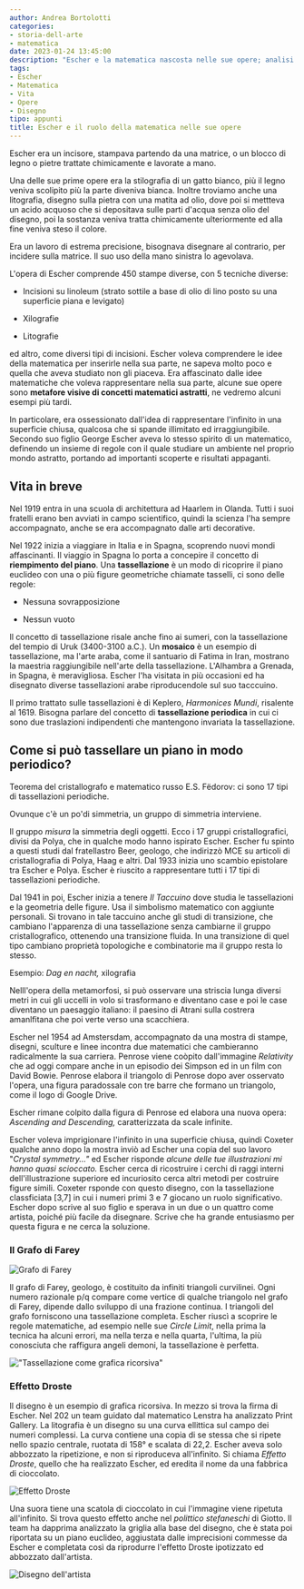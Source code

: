 ```yaml
---  
author: Andrea Bortolotti  
categories:
- storia-dell-arte
- matematica
date: 2023-01-24 13:45:00 
description: "Escher e la matematica nascosta nelle sue opere; analisi di tassellazioni e xilografie per scoprire grafica ricorsiva ed effetto Droste."  
tags:
- Escher
- Matematica
- Vita
- Opere
- Disegno
tipo: appunti  
title: Escher e il ruolo della matematica nelle sue opere
---  
```

Escher era un incisore, stampava partendo da una matrice, o un blocco di
legno o pietre trattate chimicamente e lavorate a mano.

Una delle sue prime opere era la stilografia di un gatto bianco, più il legno veniva scolipito più la parte diveniva bianca. Inoltre troviamo anche una litografia, disegno sulla pietra con una matita ad olio, dove poi si mettteva un acido acquoso che si depositava sulle parti d'acqua senza olio del disegno, poi la sostanza veniva tratta chimicamente ulteriormente ed alla fine veniva steso il colore.

Era un lavoro di estrema precisione, bisognava disegnare al contrario, per incidere sulla matrice. Il suo uso della mano sinistra lo agevolava.

L'opera di Escher comprende 450 stampe diverse, con 5 tecniche diverse:

-   Incisioni su linoleum (strato sottile a base di olio di lino posto su una superficie piana e levigato)

-   Xilografie

-   Litografie

ed altro, come diversi tipi di incisioni. Escher voleva comprendere le idee della matematica per inserirle nella sua parte, ne sapeva molto poco e quella che aveva studiato non gli piaceva. Era affascinato dalle idee matematiche che voleva rappresentare nella sua parte, alcune sue opere sono **metafore visive di concetti matematici astratti**, ne vedremo alcuni esempi più tardi.

In particolare, era ossessionato dall'idea di rappresentare l'infinito in una superficie chiusa, qualcosa che si  spande illimitato ed irraggiungibile. Secondo suo figlio George Escher aveva lo stesso spirito di un matematico, definendo un insieme di regole con il quale studiare un ambiente nel proprio mondo astratto, portando ad importanti scoperte e risultati appaganti.

## Vita in breve

Nel 1919 entra in una scuola di architettura ad Haarlem in Olanda. Tutti i suoi fratelli erano ben avviati in campo  scientifico, quindi la scienza l'ha sempre accompagnato, anche se era accompagnato dalle arti decorative. 

Nel 1922 inizia a viaggiare in Italia e in Spagna, scoprendo nuovi mondi affascinanti. Il viaggio in Spagna lo porta a concepire il concetto di **riempimento del piano**. Una **tassellazione** è un modo di ricoprire il piano euclideo con una o più figure geometriche chiamate tasselli, ci sono delle regole:

-   Nessuna sovrapposizione

-   Nessun vuoto

Il concetto di tassellazione risale anche fino ai sumeri, con la tassellazione del tempio di Uruk (3400-3100 a.C.). Un **mosaico** è un esempio di tassellazione, ma l'arte araba, come il santuario di Fatima in Iran, mostrano la maestria raggiungibile nell'arte della tassellazione. L'Alhambra a Grenada, in Spagna, è meravigliosa. Escher
l'ha visitata in più occasioni ed ha disegnato diverse tassellazioni arabe riproducendole sul suo tacccuino.

Il primo trattato sulle tassellazioni è di Keplero, *Harmonices Mundi*, risalente al 1619. Bisogna parlare del concetto di **tassellazione periodica** in cui ci sono due traslazioni indipendenti che mantengono invariata la tassellazione.

## Come si può tassellare un piano in modo periodico?

Teorema del cristallografo e matematico russo E.S. Fëdorov: ci sono 17 tipi di tassellazioni periodiche.

Ovunque c'è un po'di simmetria, un gruppo di simmetria interviene.

Il gruppo *misura* la simmetria degli oggetti. Ecco i 17 gruppi cristallografici, divisi da Polya, che in qualche modo hanno ispirato Escher. Escher fu spinto a questi studi dal fratellastro Beer, geologo, che indirizzò MCE su articoli di cristallografia di Polya, Haag e altri. Dal 1933 inizia uno scambio epistolare tra Escher e Polya. Escher è riuscito a rappresentare tutti i 17 tipi di tassellazioni periodiche.

Dal 1941 in poi, Escher inizia a tenere *Il Taccuino* dove studia le tassellazioni e la geometria delle figure. Usa il simbolismo matematico con aggiunte personali. Si trovano in tale taccuino anche gli studi di transizione, che cambiano l'apparenza di una tassellazione senza cambiarne il gruppo cristallografico, ottenendo una transizione fluida. In una transizione di quel tipo cambiano proprietà topologiche e combinatorie ma il gruppo resta lo stesso.

Esempio: *Dag en nacht,* xilografia

Nelll'opera della metamorfosi, si può osservare una striscia lunga diversi metri in cui gli uccelli in volo si trasformano e diventano case e poi le case diventano un paesaggio italiano: il paesino di Atrani sulla costrera amanlfitana che poi verte verso una scacchiera.

Escher nel 1954 ad Amstersdam, accompagnato da una mostra di stampe, disegni, sculture e linee incontra due matematici che cambieranno radicalmente la sua carriera. Penrose viene coòpito dall'immagine *Relativity* che ad oggi compare anche in un episodio dei Simpson ed in un film con David Bowie. Penrose elabora il triangolo di Penrose dopo aver osservato l'opera, una figura paradossale con tre barre che formano un triangolo, come il logo di Google Drive.

Escher rimane colpito dalla figura di Penrose ed elabora una nuova opera: *Ascending and Descending,* caratterizzata da scale infinite.

Escher voleva imprigionare l'infinito in una superficie chiusa, quindi Coxeter qualche anno dopo la mostra inviò ad Escher una copia del suo lavoro "*Crystal symmetry..."* ed Escher risponde *alcune delle tue illustrazioni mi hanno quasi scioccato.* Escher cerca di ricostruire i cerchi di raggi interni dell'illustrazione superiore ed incuriosito
cerca altri metodi per costruire figure simili. Coxeter rsponde con questo disegno, con la tassellazione classficiata \[3,7\] in cui i numeri primi 3 e 7 giocano un ruolo significativo. Escher dopo scrive al suo figlio e sperava in un due o un quattro come artista, poiché più facile da disegnare. Scrive che ha grande entusiasmo per questa figura e ne cerca la soluzione.

### Il Grafo di Farey

![Grafo di Farey](/scuola/storia-dell-arte/escher/image2.png "Grafo di Farey")

Il grafo di Farey, geologo, è costituito da infiniti triangoli curvilinei. Ogni numero razionale p/q compare come vertice di qualche triangolo nel grafo di Farey, dipende dallo sviluppo di una frazione continua. I triangoli del grafo forniscono una tassellazione completa. Escher riuscì a scoprire le regole matematiche, ad esempio nelle sue
*Circle Limit*, nella prima la tecnica ha alcuni errori, ma nella terza e nella quarta, l'ultima, la più conosciuta che raffigura angeli demoni, la tassellazione è perfetta.

!["Tassellazione come grafica ricorsiva"](/scuola/storia-dell-arte/escher/image3.png)

### Effetto Droste

Il disegno è un esempio di grafica ricorsiva. In mezzo si trova la firma di Escher. Nel 202 un team guidato dal matematico Lenstra ha analizzato Print Gallery. La litografia è un disegno su una curva ellittica sul campo dei numeri complessi. La curva contiene una copia di se stessa che si ripete nello spazio centrale, ruotata di 158° e scalata di 22,2. Escher aveva solo abbozzato la ripetizione, e non si riproduceva all'infinito. Si chiama *Effetto Droste*, quello che ha realizzato Escher, ed eredita il nome da una fabbrica di cioccolato.

![Effetto Droste](/scuola/storia-dell-arte/escher/image1.png "Effetto Droste, nella confezione di cacao di marca Droste l'intero ambiente si ripete all'infinito")

Una suora tiene una scatola di cioccolato in cui l'immagine viene ripetuta all'infinito. Si trova questo effetto anche nel *polittico stefaneschi* di Giotto. Il team ha dapprima analizzato la griglia alla base del disegno, che è stata poi riportata su un piano euclideo, aggiustata dalle imprecisioni commesse da Escher e completata così da riprodurre l'effetto Droste ipotizzato ed abbozzato dall'artista.

![Disegno dell'artista](/scuola/storia-dell-arte/escher/image4.png "Disegno rielaborato senza la firma dell'artista con anche una figura doppiamente periodica che potesse essere letta da un computer.")